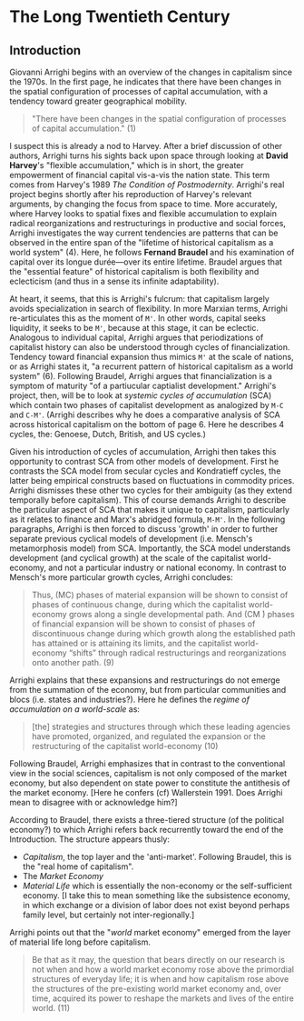# The Long Twentieth Century

## Introduction

Giovanni Arrighi begins with an overview of the changes in capitalism since the 1970s. In the first page, he indicates that there have been changes in the spatial configuration of processes of capital accumulation, with a tendency toward greater geographical mobility.

> "There have been changes in the spatial configuration of processes of capital accumulation." (1)

I suspect this is already a nod to Harvey. After a brief discussion of other authors, Arrighi turns his sights back upon space through looking at **David Harvey**'s "flexible accumulation," which is in short, the greater empowerment of financial capital vis-a-vis the nation state. This term comes from Harvey's 1989 *The Condition of Postmodernity*.  Arrighi's real project begins shortly after his reproduction of Harvey's relevant arguments, by changing the focus from space to time. More accurately, where Harvey looks to spatial fixes and flexible accumulation to explain radical reorganizations and restructurings in productive and social forces, Arrighi investigates the way current tendencies are patterns that can be observed in the entire span of the "lifetime of historical capitalism as a world system" (4). Here, he follows **Fernand Braudel** and his examination of capital over its longue durée—over its entire lifetime. Braudel argues that the "essential feature" of historical capitalism is both flexibility and eclecticism (and thus in a sense its infinite adaptability).

At heart, it seems, that this is Arrighi's fulcrum: that capitalism largely avoids specialization in search of flexibility. In more Marxian terms, Arrighi re-articulates this as the moment of `M'`. In other words, capital seeks liquidity, it seeks to be `M'`, because at this stage, it can be eclectic. Analogous to individual capital, Arrighi argues that periodizations of capitalist history can also be understood through cycles of financialization. Tendency toward financial expansion thus mimics `M'` at the scale of nations, or as Arrighi states it, "a recurrent pattern of historical capitalism as a world system" (6). Following Braudel, Arrighi argues that financialization is a symptom of maturity "of a partiucular captialist development." Arrighi's project, then, will be to look at *systemic cycles of accumulation* (SCA) which contain two phases of capitalist development as analogized by `M-C` and `C-M'`. (Arrighi describes why he does a comparative analysis of SCA across historical capitalism on the bottom of page 6. Here he describes 4 cycles, the: Genoese, Dutch, British, and US cycles.)

Given his introduction of cycles of accumulation, Arrighi then takes this opportunity to contrast SCA from other models of development. First he contrasts the SCA model from secular cycles and Kondratieff cycles, the latter being empirical constructs based on fluctuations in commodity prices. Arrighi dismisses these other two cycles for their ambiguity (as they extend temporally before capitalism). This of course demands Arrighi to describe the particular aspect of SCA that makes it unique to capitalism, particularly as it relates to finance and Marx's abridged formula, `M-M'`. In the following paragraphs, Arrighi is then forced to discuss 'growth' in order to further separate previous cyclical models of development (i.e. Mensch's metamorphosis model) from SCA. Importantly, the SCA model understands development (and cyclical growth) at the scale of the capitalist world-economy, and not a particular industry or national economy. In contrast to Mensch's more particular growth cycles, Arrighi concludes:

> Thus, (MC) phases of material expansion will be shown to consist of phases of continuous change, during which the capitalist world-economy grows along a single developmental path. And (CM ́) phases of financial expansion will be shown to consist of phases of discontinuous change during which growth along the established path has attained or is attaining its limits, and the capitalist world- economy “shifts” through radical restructurings and reorganizations onto another path. (9)

Arrighi explains that these expansions and restructurings do not emerge from the summation of the economy, but from particular communities and blocs (i.e. states and industries?). Here he defines the *regime of accumulation on a world-scale* as:

> \[the] strategies and structures through which these leading agencies have promoted, organized, and regulated the expansion or the restructuring of the capitalist world-economy (10)

Following Braudel, Arrighi emphasizes that in contrast to the conventional view in the social sciences, capitalism is not only composed of the market economy, but also dependent on state power to constitute the antithesis of the market economy. \[Here he confers (cf) Wallerstein 1991. Does Arrighi mean to disagree with or acknowledge him?]

According to Braudel, there exists a three-tiered structure (of the political economy?) to which Arrighi refers back recurrently toward the end of the Introduction. The structure appears thusly:

*   *Capitalism*, the top layer and the 'anti-market'. Following Braudel, this is the "real home of capitalism".
*   The *Market Economy*
*   *Material Life* which is essentially the non-economy or the self-sufficient economy. \[I take this to mean something like the subsistence economy, in which exchange or a division of labor does not exist beyond perhaps family level, but certainly not inter-regionally.]

Arrighi points out that the "*world* market economy" emerged from the layer of material life long before capitalism.

> Be that as it may, the question that bears directly on our research is not when and how a world market economy rose above the primordial structures of everyday life; it is when and how capitalism rose above the structures of the pre-existing world market economy and, over time, acquired its power to reshape the markets and lives of the entire world. (11)
